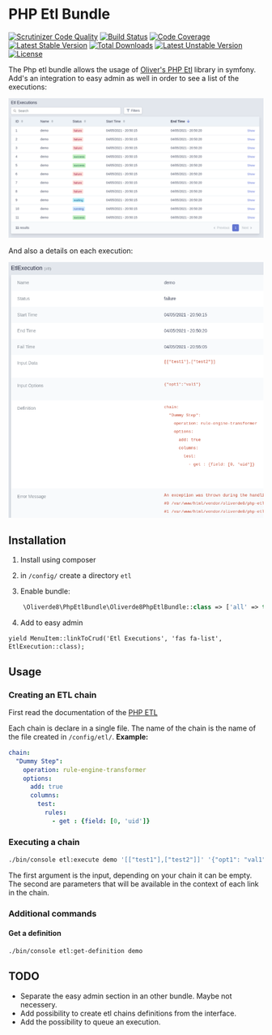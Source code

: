 # PHP Etl Bundle

[![Scrutinizer Code Quality](https://scrutinizer-ci.com/g/oliverde8/phpEtlBundle/badges/quality-score.png?b=main)](https://scrutinizer-ci.com/g/oliverde8/phpEtlBundle/?branch=main)
[![Build Status](https://scrutinizer-ci.com/g/oliverde8/phpEtlBundle/badges/build.png?b=main)](https://scrutinizer-ci.com/g/oliverde8/phpEtlBundle/build-status/main)
[![Code Coverage](https://scrutinizer-ci.com/g/oliverde8/phpEtlBundle/badges/coverage.png?b=main)](https://scrutinizer-ci.com/g/oliverde8/phpEtlBundle/?branch=main)
[![Latest Stable Version](https://poser.pugx.org/oliverde8/php-etl-bundle/v)](//packagist.org/packages/oliverde8/php-etl-bundle) 
[![Total Downloads](https://poser.pugx.org/oliverde8/php-etl-bundle/downloads)](//packagist.org/packages/oliverde8/php-etl-bundle) 
[![Latest Unstable Version](https://poser.pugx.org/oliverde8/php-etl-bundle/v/unstable)](//packagist.org/packages/oliverde8/php-etl-bundle) 
[![License](https://poser.pugx.org/oliverde8/php-etl-bundle/license)](//packagist.org/packages/oliverde8/php-etl-bundle)

The Php etl bundle allows the usage of [Oliver's PHP Etl](https://github.com/oliverde8/php-etl) library in symfony. 
Add's an integration to easy admin as well in order to see a list of the executions:

![List of etl executions](docs/etl-execution-list.png)

And also a details on each execution:

![List of etl executions](docs/etl-execution-details.png)

## Installation

1. Install using composer

2. in `/config/` create a directory `etl`

3. Enable bundle: 
```php
    \Oliverde8\PhpEtlBundle\Oliverde8PhpEtlBundle::class => ['all' => true],
```

4. Add to easy admin
```angular2html
yield MenuItem::linkToCrud('Etl Executions', 'fas fa-list', EtlExecution::class);
```

## Usage

### Creating an ETL chain

First read the documentation of the [PHP ETL](https://github.com/oliverde8/php-etl) 

Each chain is declare in a single file. The name of the chain is the name of the file created in `/config/etl/`. 
**Example:**
```yaml
chain:
  "Dummy Step":
    operation: rule-engine-transformer
    options:
      add: true
      columns:
        test:
          rules:
            - get : {field: [0, 'uid']}
```

### Executing a chain

```sh
./bin/console etl:execute demo '[["test1"],["test2"]]' '{"opt1": "val1"}'
```

The first argument is the input, depending on your chain it can be empty. The second are parameters that 
will be available in the context of each link in the chain. 

### Additional commands

#### Get a definition
```sh
./bin/console etl:get-definition demo
```

## TODO
- Separate the easy admin section in an other bundle. Maybe not necessery.
- Add possibility to create etl chains definitions from the interface.  
- Add the possibility to queue an execution. 
